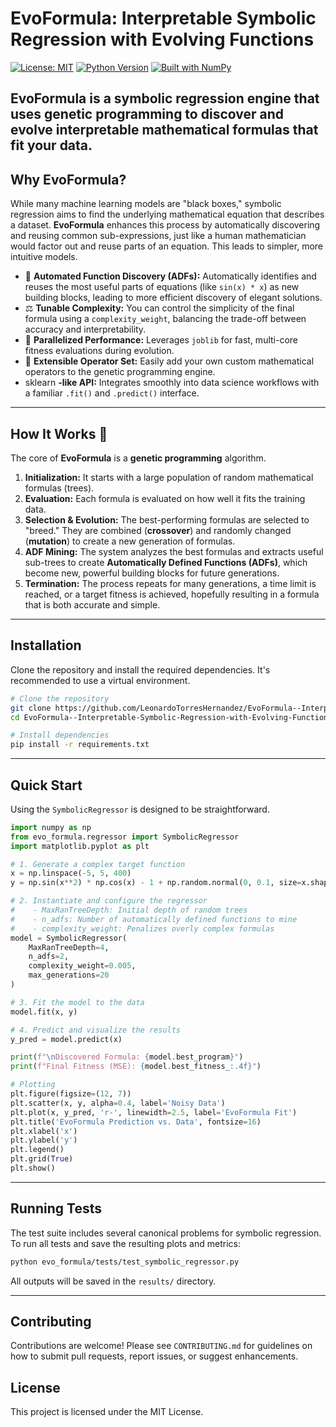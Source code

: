 # EvoFormula: Interpretable Symbolic Regression with Evolving Functions

[![License: MIT](https://img.shields.io/badge/License-MIT-yellow.svg)](https://opensource.org/licenses/MIT)
[![Python Version](https://img.shields.io/badge/python-3.8+-blue.svg)](https://www.python.org/downloads/)
[![Built with NumPy](https://img.shields.io/badge/built%20with-NumPy-blue.svg)](https://numpy.org/)

**EvoFormula** is a symbolic regression engine that uses genetic programming to discover and evolve interpretable mathematical formulas that fit your data.
---

## Why EvoFormula?

While many machine learning models are "black boxes," symbolic regression aims to find the underlying mathematical equation that describes a dataset. **EvoFormula** enhances this process by automatically discovering and reusing common sub-expressions, just like a human mathematician would factor out and reuse parts of an equation. This leads to simpler, more intuitive models.

* 🧠 **Automated Function Discovery (ADFs):** Automatically identifies and reuses the most useful parts of equations (like `sin(x) * x`) as new building blocks, leading to more efficient discovery of elegant solutions.
* ⚖️ **Tunable Complexity:** You can control the simplicity of the final formula using a `complexity_weight`, balancing the trade-off between accuracy and interpretability.
* 🚀 **Parallelized Performance:** Leverages `joblib` for fast, multi-core fitness evaluations during evolution.
* 🧩 **Extensible Operator Set:** Easily add your own custom mathematical operators to the genetic programming engine.
* sklearn **-like API:** Integrates smoothly into data science workflows with a familiar `.fit()` and `.predict()` interface.

---

## How It Works 🧬

The core of **EvoFormula** is a **genetic programming** algorithm.

1.  **Initialization:** It starts with a large population of random mathematical formulas (trees).
2.  **Evaluation:** Each formula is evaluated on how well it fits the training data.
3.  **Selection & Evolution:** The best-performing formulas are selected to "breed." They are combined (**crossover**) and randomly changed (**mutation**) to create a new generation of formulas.
4.  **ADF Mining:** The system analyzes the best formulas and extracts useful sub-trees to create **Automatically Defined Functions (ADFs)**, which become new, powerful building blocks for future generations.
5.  **Termination:** The process repeats for many generations, a time limit is reached, or a target fitness is achieved, hopefully resulting in a formula that is both accurate and simple.

---

## Installation

Clone the repository and install the required dependencies. It's recommended to use a virtual environment.

```bash
# Clone the repository
git clone https://github.com/LeonardoTorresHernandez/EvoFormula--Interpretable-Symbolic-Regression-with-Evolving-Functions.git
cd EvoFormula--Interpretable-Symbolic-Regression-with-Evolving-Functions

# Install dependencies
pip install -r requirements.txt
```

-----

## Quick Start

Using the `SymbolicRegressor` is designed to be straightforward.

```python
import numpy as np
from evo_formula.regressor import SymbolicRegressor
import matplotlib.pyplot as plt

# 1. Generate a complex target function
x = np.linspace(-5, 5, 400)
y = np.sin(x**2) * np.cos(x) - 1 + np.random.normal(0, 0.1, size=x.shape)

# 2. Instantiate and configure the regressor
#    - MaxRanTreeDepth: Initial depth of random trees
#    - n_adfs: Number of automatically defined functions to mine
#    - complexity_weight: Penalizes overly complex formulas
model = SymbolicRegressor(
    MaxRanTreeDepth=4,
    n_adfs=2,
    complexity_weight=0.005,
    max_generations=20
)

# 3. Fit the model to the data
model.fit(x, y)

# 4. Predict and visualize the results
y_pred = model.predict(x)

print(f"\nDiscovered Formula: {model.best_program}")
print(f"Final Fitness (MSE): {model.best_fitness_:.4f}")

# Plotting
plt.figure(figsize=(12, 7))
plt.scatter(x, y, alpha=0.4, label='Noisy Data')
plt.plot(x, y_pred, 'r-', linewidth=2.5, label='EvoFormula Fit')
plt.title('EvoFormula Prediction vs. Data', fontsize=16)
plt.xlabel('x')
plt.ylabel('y')
plt.legend()
plt.grid(True)
plt.show()
```

-----

## Running Tests

The test suite includes several canonical problems for symbolic regression. To run all tests and save the resulting plots and metrics:

```bash
python evo_formula/tests/test_symbolic_regressor.py
```

All outputs will be saved in the `results/` directory.

-----

## Contributing

Contributions are welcome! Please see `CONTRIBUTING.md` for guidelines on how to submit pull requests, report issues, or suggest enhancements.

## License

This project is licensed under the MIT License.
